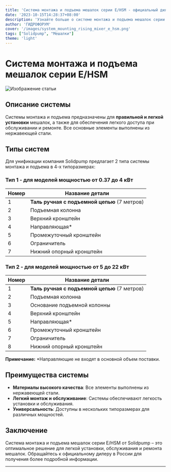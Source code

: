 ```yaml
---
title: 'Система монтажа и подъема мешалок серии Е/HSM - официальный дилер в России'
date: '2023-10-15T14:28:37+08:00'
description: 'Узнайте больше о системе монтажа и подъема мешалок серии Е/HSM, идеальной для легкой установки и обслуживания мешалок.'
author: 'ГИДРОФОРУМ'
cover: '/images/system_mounting_rising_mixer_e_hsm.png'
tags: ["Solidpump", "Мешалки"]
theme: 'light'
---
```


# Система монтажа и подъема мешалок серии Е/HSM

![Изображение статьи](/images/system_mounting_rising_mixer_e_hsm.png)

## Описание системы

Системы монтажа и подъема предназначены для **правильной и легкой установки** мешалок, а также для обеспечения легкого доступа при обслуживании и ремонте. Все основные элементы выполнены из нержавеющей стали.

## Типы систем

Для унификации компания Solidpump предлагает 2 типа системы монтажа и подъема в 4-х типоразмерах:

### Тип 1 - для моделей мощностью от 0.37 до 4 кВт
| Номер | Название детали                  |
|-------|----------------------------------|
| 1     | **Таль ручная с подъемной цепью** (7 метров)   |
| 2     | Подъемная колонна                |
| 3     | Верхний кронштейн                |
| 4     | Направляющая*                    |
| 5     | Промежуточный кронштейн          |
| 6     | Ограничитель                     |
| 7     | Нижний опорный кронштейн         |

### Тип 2 - для моделей мощностью от 5 до 22 кВт
| Номер | Название детали                  |
|-------|----------------------------------|
| 1     | **Таль ручная с подъемной цепью** (7 метров)   |
| 2     | Подъемная колонна                |
| 3     | Основание подъемной колонны      |
| 4     | Верхний кронштейн                |
| 5     | Направляющая*                    |
| 6     | Промежуточный кронштейн          |
| 7     | Ограничитель                     |
| 8     | Нижний опорный кронштейн         |

**Примечание:** *Направляющие не входят в основной объем поставки.

## Преимущества системы

- **Материалы высокого качества**: Все элементы выполнены из нержавеющей стали.
- **Легкий монтаж и обслуживание**: Системы обеспечивают легкость установки и обслуживания.
- **Универсальность**: Доступны в нескольких типоразмерах для различных мощностей.

## Заключение

Система монтажа и подъема мешалок серии Е/HSM от Solidpump – это оптимальное решение для легкой установки, обслуживания и ремонта мешалок. Обращайтесь к официальному дилеру в России для получения более подробной информации.

---